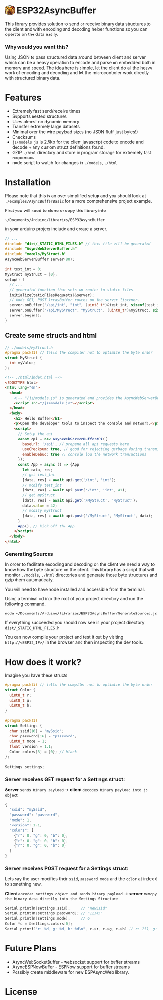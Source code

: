 # <img src="examples/AsyncBufferBasic/html/img/favicon.png" width="32" height="32" alt="ESP32AsyncBuffer" style="vertical-align: top" /> ESP32AsyncBuffer

This library provides solution to send or receive binary data structures to the client and with encoding and decoding helper functions so you can operate on the data easily.

### Why would you want this?
Using JSON to pass structured data around between client and server which can be a heavy operation to encode and parse on embedded both in memory and speed.
The idea here is simple, let the client do all the heavy work of encoding and decoding and let the microcontroler work directly with structured binary data.

# Features
- Extremely fast send/receive times
- Supports nested structures
- Uses almost no dynamic memory
- Transfer extremely large datasets
- Minimal over the wire payload sizes (no JSON fluff, just bytes!)
- Checksums
- `js/models.js` is 2.5kb for the client javascript code to encode and decode + any custom struct definitions found.
- GZIP `./html` directory and store in program storage for extremely fast responses.
- node script to watch for changes in `./models`, `./html`

# Installation
Please note that this is an over simplified setup and you should look at `./examples/AsyncBufferBasic` for a more comprehensive project example.

First you will need to clone or copy this library into 
```shell
~/Documents/Arduino/libraries/ESP32AsyncBuffer
```

In your arduino project include and create a server. 
```cpp
// ...
#include "dist/_STATIC_HTML_FILES.h" // this file will be generated
#include "AsyncWebServerBuffer.h"
#include "models/MyStruct.h"
AsyncWebServerBuffer server(80);

int test_int = 0;
MyStruct myStruct = {0};
setup() {
  // ...
  // generated function that sets up routes to static files
  initializeStaticFilesRequests(&server);
  // Adds GET, POST ArrayBuffer routes on the server listener.
  server.onBuffer("/api/int", "int", (uint8_t*)&test_int, sizeof(test_int) ); 
  server.onBuffer("/api/MyStruct", "MyStruct", (uint8_t*)&myStruct, sizeof(myStruct) ); 
  server.begin();
}
```

## Create some structs and html
```c++ 
// ./models/MyStruct.h
#pragma pack(1) // tells the compiler not to optimize the byte order
struct MyStruct {
  int myValue;
};
```
```html
<!-- ./html/index.html -->
<!DOCTYPE html>
<html lang="en">
  <head>
    <!-- "/js/models.js" is generated and provides the AsyncWebServerBufferAPI class. -->
    <script src="/js/models.js"></script>
  </head>
  <body>
    <h1> Hello Buffer</h1>
    <p>Open the developer tools to inspect the console and network.</p>
    <script>
      // Setup the api
      const api = new AsyncWebServerBufferAPI({
        baseUrl: '/api', // prepend all api requests here
        useChecksum: true, // good for rejecting garbage during transmission
        enableDebug: true // console log the network transactions
      });
      const App = async () => {App
        let data, res;
        // get test_int
        [data, res] = await api.get('/int', 'int');
        // modify test_int
        [data, res] = await api.post('/int', 'int', 42);
        // get myStruct
        [data, res] = await api.get('/MyStruct', 'MyStruct');
        data.value = 42;
        // modify myStruct
        [data, res] = await api.post('/MyStruct', 'MyStruct', data);
      }
      App(); // kick off the App
    </script>
  </body>
</html>
```

### Generating Sources
In order to facilitate encoding and decoding on the client we need a way to know how the byte structure on the client. This library has a script that will monitor `./models`, `./html` directories and generate those byte structures and gzip them automatically.

You will need to have node installed and accessible from the terminal.

Using a terminal cd into the root of your project directory and run the following command.
```shell
node ~/Documents/Arduino/libraries/ESP32AsyncBuffer/GenerateSources.js
```
If everything succeeded you should now see in your project directory `dist/_STATIC_HTML_FILES.h`

You can now compile your project and test it out by visiting `http://<ESP32_IP>/` in the browser and then inspecting the dev tools.


# How does it work?
Imagine you have these structs
```cpp
#pragma pack(1) // tells the compiler not to optimize the byte order
struct Color {
  uint8_t r;
  uint8_t g;
  uint8_t b;
}

#pragma pack(1)
struct Settings {
  char ssid[16] = "mySsid";
  char password[16] = "password";
  uint8_t mode = 1;
  float version = 1.1;
  Color colors[3] = {0}; // black
};

Settings settings;
```

### Server receives GET request for a Settings struct:
**Server** `sends binary payload` -> **client** `decodes binary payload into js object`
```js
{
  "ssid": "mySsid",
  "password": "password",
  "mode": 1,
  "version": 1.1,
  "colors": [
    {"r": 0, "g": 0, "b": 0},
    {"r": 0, "g": 0, "b": 0},
    {"r": 0, "g": 0, "b": 0}
  ]
}
```

### Server receives POST request for a Settings struct:
Lets say the user modifies their `ssid`, `password`, `mode` and the `color` at index `0` to something new.

**Client** `encodes settings object and sends binary payload` -> **server** `memcpy the binary data directly into the Settings Structure`
```cpp
Serial.println(settings.ssid);     // "newSsid"
Serial.println(settings.password); // "12345"
Serial.println(settings.mode);     // 6
Color *c = &settings.colors[0];
Serial.printf("r: %d, g: %d, b: %d\n", c->r, c->g, c->b) // r: 255, g: 0, b: 0 ... red :)
```

# Future Plans
- AsyncWebSocketBuffer - websocket support for buffer streams
- AsyncESPNowBuffer - ESPNow support for buffer streams
- Possibly create middleware for new ESPAsyncWeb library.


# License 
